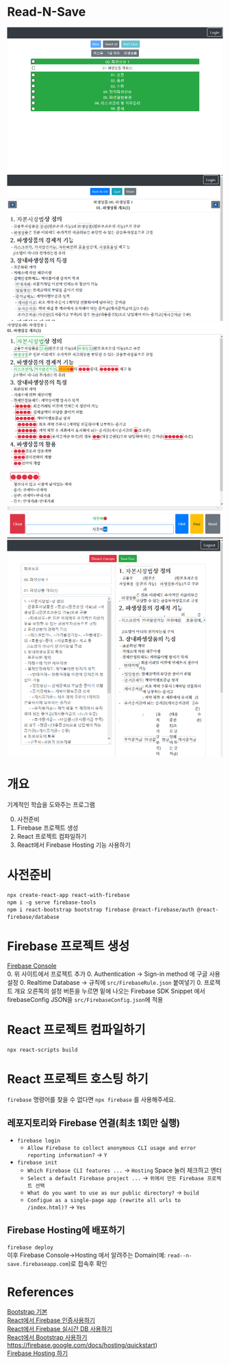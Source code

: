 # Read-N-Save
![alt](1.png "")
![alt](2.png "")
![alt](3.png "")
![alt](4.png "")

# 개요
기계적인 학습을 도와주는 프로그램

0. 사전준비
1. Firebase 프로젝트 생성
5. React 프로젝트 컴파일하기
6. React에서 Firebase Hosting 기능 사용하기

# 사전준비

`npx create-react-app react-with-firebase`    
`npm i -g serve firebase-tools`  
`npm i react-bootstrap bootstrap firebase @react-firebase/auth @react-firebase/database`  

# Firebase 프로젝트 생성
[Firebase Console](https://console.firebase.google.com/)  
0. 위 사이트에서 프로젝트 추가
0. Authentication -> Sign-in method 에 구글 사용설정
0. Realtime Database -> 규칙에 `src/FirebaseRule.json` 붙여넣기
0. 프로젝트 개요 오른쪽의 설정 버튼을 누르면 밑에 나오는 Firebase SDK Snippet 에서 firebaseConfig JSON을 `src/FirebaseConfig.json`에 적용

# React 프로젝트 컴파일하기

`npx react-scripts build`

# React 프로젝트 호스팅 하기 
`firebase` 명령어를 찾을 수 없다면 `npx firebase` 를 사용해주세요.
## 레포지토리와 Firebase 연결(최초 1회만 실행)
- `firebase login` 
  - `Allow Firebase to collect anonymous CLI usage and error reporting information?` -> `Y`
- `firebase init`
  - `Which Firebase CLI features ...` -> `Hosting` Space 눌러 체크하고 엔터
  - `Select a default Firebase project ...` -> `위에서 만든 Firebase 프로젝트 선택`
  - `What do you want to use as our public directory?` -> `build`
  - `Configue as a single-page app (rewrite all urls to /index.html)?` -> `Yes`
## Firebase Hosting에 배포하기
`firebase deploy`  
이후 Firebase Console->Hosting 에서 알려주는 Domain(예: `read--n-save.firebaseapp.com`)로 접속후 확인
  
# References

[Bootstrap 기본](https://getbootstrap.com/docs/4.5/utilities/borders/)  
[React에서 Firebase 인증사용하기](https://react-firebase-js.com/docs/react-firebase-auth/getting-started)  
[React에서 Firebase 실시간 DB 사용하기](https://react-firebase-js.com/docs/react-firebase-realtime-database/getting-started)  
[React에서 Bootstrap 사용하기](https://react-bootstrap.github.io/components/alerts)https://firebase.google.com/docs/hosting/quickstart)  
[Firebase Hosting 하기](https://firebase.google.com/docs/hosting/quickstart)
